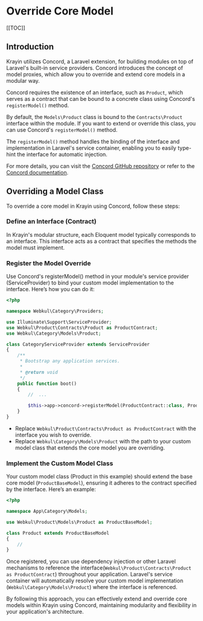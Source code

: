 # Override Core Model

[[TOC]]

## Introduction

Krayin utilizes Concord, a Laravel extension, for building modules on top of Laravel's built-in service providers. Concord introduces the concept of model proxies, which allow you to override and extend core models in a modular way.

Concord requires the existence of an interface, such as `Product`, which serves as a contract that can be bound to a concrete class using Concord's `registerModel()` method.

By default, the `Models\Product` class is bound to the `Contracts\Product` interface within the module. If you want to extend or override this class, you can use Concord's `registerModel()` method.

The `registerModel()` method handles the binding of the interface and implementation in Laravel's service container, enabling you to easily type-hint the interface for automatic injection.

For more details, you can visit the [Concord GitHub repository](https://github.com/artkonekt/concord) or refer to the [Concord documentation](https://artkonekt.github.io/concord/#/).

## Overriding a Model Class

To override a core model in Krayin using Concord, follow these steps:

### Define an Interface (Contract)

In Krayin's modular structure, each Eloquent model typically corresponds to an interface. This interface acts as a contract that specifies the methods the model must implement.

### Register the Model Override

Use Concord's registerModel() method in your module's service provider (ServiceProvider) to bind your custom model implementation to the interface. Here’s how you can do it:

```php
<?php

namespace Webkul\Category\Providers;

use Illuminate\Support\ServiceProvider;
use Webkul\Product\Contracts\Product as ProductContract;
use Webkul\Category\Models\Product;

class CategoryServiceProvider extends ServiceProvider
{
    /**
     * Bootstrap any application services.
     *
     * @return void
     */
    public function boot()
    {
        //  ...

        $this->app->concord->registerModel(ProductContract::class, Product::class);
    }
}
```

- Replace `Webkul\Product\Contracts\Product as ProductContract` with the interface you wish to override.
- Replace `Webkul\Category\Models\Product` with the path to your custom model class that extends the core model you are overriding.

### Implement the Custom Model Class

Your custom model class (Product in this example) should extend the base core model (`ProductBaseModel`), ensuring it adheres to the contract specified by the interface. Here’s an example:

```php
<?php

namespace App\Category\Models;

use Webkul\Product\Models\Product as ProductBaseModel;

class Product extends ProductBaseModel
{
    //
}
```

Once registered, you can use dependency injection or other Laravel mechanisms to reference the interface(`Webkul\Product\Contracts\Product as ProductContract`) throughout your application. Laravel's service container will automatically resolve your custom model implementation (`Webkul\Category\Models\Product`) where the interface is referenced.

By following this approach, you can effectively extend and override core models within Krayin using Concord, maintaining modularity and flexibility in your application's architecture.
